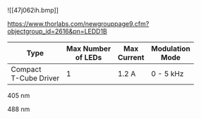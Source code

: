 
![[47j062ih.bmp]]

https://www.thorlabs.com/newgrouppage9.cfm?objectgroup_id=2616&pn=LEDD1B


| Type                       | Max Number  <br>of LEDs | Max  <br>Current | Modulation  <br>Mode |
| -------------------------- | ----------------------- | ---------------- | -------------------- |
| Compact  <br>T-Cube Driver | 1                       | 1.2 A            | 0 - 5 kHz            |

405 nm

488 nm